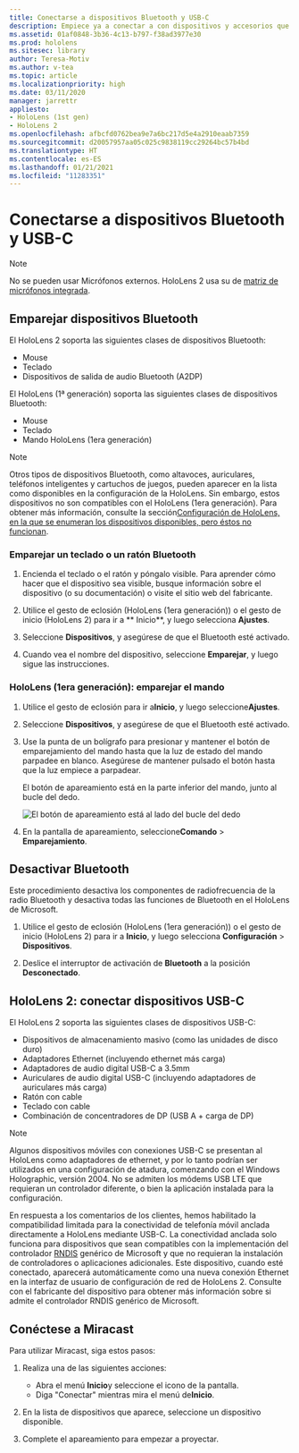 ```yaml
---
title: Conectarse a dispositivos Bluetooth y USB-C
description: Empiece ya a conectar a con dispositivos y accesorios que tengan Bluetooth y USB-C desde sus dispositivos de realidad mixta HoloLens.
ms.assetid: 01af0848-3b36-4c13-b797-f38ad3977e30
ms.prod: hololens
ms.sitesec: library
author: Teresa-Motiv
ms.author: v-tea
ms.topic: article
ms.localizationpriority: high
ms.date: 03/11/2020
manager: jarrettr
appliesto:
- HoloLens (1st gen)
- HoloLens 2
ms.openlocfilehash: afbcfd0762bea9e7a6bc217d5e4a2910eaab7359
ms.sourcegitcommit: d20057957aa05c025c9838119cc29264bc57b4bd
ms.translationtype: HT
ms.contentlocale: es-ES
ms.lasthandoff: 01/21/2021
ms.locfileid: "11283351"
---
```

# Conectarse a dispositivos Bluetooth y USB-C

> [!NOTE]
> No se pueden usar Micrófonos externos. HoloLens 2 usa su de [matriz de micrófonos integrada](hololens2-hardware.md#audio-and-speech).

## Emparejar dispositivos Bluetooth

El HoloLens 2 soporta las siguientes clases de dispositivos Bluetooth:

- Mouse
- Teclado
- Dispositivos de salida de audio Bluetooth (A2DP)

El HoloLens (1ª generación) soporta las siguientes clases de dispositivos Bluetooth:

- Mouse
- Teclado
- Mando HoloLens (1era generación)

> [!NOTE]
> Otros tipos de dispositivos Bluetooth, como altavoces, auriculares, teléfonos inteligentes y cartuchos de juegos, pueden aparecer en la lista como disponibles en la configuración de la HoloLens. Sin embargo, estos dispositivos no son compatibles con el HoloLens (1era generación). Para obtener más información, consulte la sección[Configuración de HoloLens, en la que se enumeran los dispositivos disponibles, pero éstos no funcionan](hololens-FAQ.md#hololens-settings-lists-devices-as-available-but-the-devices-dont-work).

### Emparejar un teclado o un ratón Bluetooth

1. Encienda el teclado o el ratón y póngalo visible. Para aprender cómo hacer que el dispositivo sea visible, busque información sobre el dispositivo (o su documentación) o visite el sitio web del fabricante.

1. Utilice el gesto de eclosión (HoloLens (1era generación)) o el gesto de inicio (HoloLens 2) para ir a ** Inicio**, y luego selecciona **Ajustes**.

1. Seleccione **Dispositivos**, y asegúrese de que el Bluetooth esté activado.  

1. Cuando vea el nombre del dispositivo, seleccione **Emparejar**, y luego sigue las instrucciones.

### HoloLens (1era generación): emparejar el mando

1. Utilice el gesto de eclosión para ir a**Inicio**, y luego seleccione**Ajustes**.

1. Seleccione **Dispositivos**, y asegúrese de que el Bluetooth esté activado.

1. Use la punta de un bolígrafo para presionar y mantener el botón de emparejamiento del mando hasta que la luz de estado del mando parpadee en blanco. Asegúrese de mantener pulsado el botón hasta que la luz empiece a parpadear.  

   El botón de apareamiento está en la parte inferior del mando, junto al bucle del dedo.
   
   ![El botón de apareamiento está al lado del bucle del dedo](images/use-hololens-clicker-1.png)
   
1. En la pantalla de apareamiento, seleccione**Comando** > **Emparejamiento**.

## Desactivar Bluetooth

Este procedimiento desactiva los componentes de radiofrecuencia de la radio Bluetooth y desactiva todas las funciones de Bluetooth en el HoloLens de Microsoft.

1. Utilice el gesto de eclosión (HoloLens (1era generación)) o el gesto de inicio (HoloLens 2) para ir a **Inicio**, y luego selecciona **Configuración** > **Dispositivos**.

1. Deslice el interruptor de activación de **Bluetooth** a la posición **Desconectado**.

## HoloLens 2: conectar dispositivos USB-C

El HoloLens 2 soporta las siguientes clases de dispositivos USB-C:

- Dispositivos de almacenamiento masivo (como las unidades de disco duro)
- Adaptadores Ethernet (incluyendo ethernet más carga)
- Adaptadores de audio digital USB-C a 3.5mm
- Auriculares de audio digital USB-C (incluyendo adaptadores de auriculares más carga)
- Ratón con cable
- Teclado con cable
- Combinación de concentradores de DP (USB A + carga de DP)

> [!NOTE]
> Algunos dispositivos móviles con conexiones USB-C se presentan al HoloLens como adaptadores de ethernet, y por lo tanto podrían ser utilizados en una configuración de atadura, comenzando con el Windows Holographic, versión 2004. No se admiten los módems USB LTE que requieran un controlador diferente, o bien la aplicación instalada para la configuración.

En respuesta a los comentarios de los clientes, hemos habilitado la compatibilidad limitada para la conectividad de telefonía móvil anclada directamente a HoloLens mediante USB-C.  La conectividad anclada solo funciona para dispositivos que sean compatibles con la implementación del controlador [RNDIS](https://docs.microsoft.com/windows-hardware/drivers/network/overview-of-remote-ndis--rndis-) genérico de Microsoft y que no requieran la instalación de controladores o aplicaciones adicionales.  Este dispositivo, cuando esté conectado, aparecerá automáticamente como una nueva conexión Ethernet en la interfaz de usuario de configuración de red de HoloLens 2. Consulte con el fabricante del dispositivo para obtener más información sobre si admite el controlador RNDIS genérico de Microsoft.

## Conéctese a Miracast

Para utilizar Miracast, siga estos pasos:

1. Realiza una de las siguientes acciones:  

   - Abra el menú **Inicio**y seleccione el icono de la pantalla.
   - Diga "Conectar" mientras mira el menú de**Inicio**.  

1. En la lista de dispositivos que aparece, seleccione un dispositivo disponible.

1. Complete el apareamiento para empezar a proyectar.
